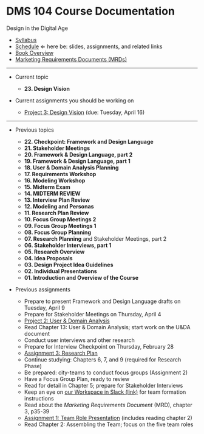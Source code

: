 # DMS 104 Course Documentation
Design in the Digital Age

- [Syllabus](syllabus.md)
- [Schedule](schedule.md)  &lArr; here be: slides, assignments, and related links
- [Book Overview](book-overview.md)
- [Marketing Requirements Documents (MRDs)](marketing-requirements-documents/readme.md)

<hr>

- Current topic

  - **23. Design Vision**
- Current assignments you should be working on

  - [Project 3: Design Vision](project03-design-vision/instructions.md) (due: Tuesday, April 16)

<hr>

- Previous topics

  - **22. Checkpoint: Framework and Design Language**
  - **21. Stakeholder Meetings**
  - **20. Framework & Design Language, part 2**
  - **19. Framework & Design Language, part 1**
  - **18. User & Domain Analysis Planning**
  - **17. Requirements Workshop**
  - **16. Modeling Workshop**
  - **15. Midterm Exam**
  - **14. MIDTERM REVIEW**
  - **13. Interview Plan Review**
  - **12. Modeling and Personas**
  - **11. Research Plan Review**
  - **10. Focus Group Meetings 2**
  - **09. Focus Group Meetings 1**
  - **08. Focus Group Planning**
  - **07. Research Planning** and Stakeholder Meetings, part 2
  - **06. Stakeholder Interviews, part 1**
  - **05. Research Overview**
  - **04. Idea Proposals**
  - **03. Design Project Idea Guidelines**
  - **02. Individual Presentations**
  - **01. Introduction and Overview of the Course**
- Previous assignments

  - Prepare to present Framework and Design Language drafts on Tuesday, April 9
  - Prepare for Stakeholder Meetings on Thursday, April 4
  - [Project 2: User & Domain Analysis](project02-u&da/instructions.md) 
  - Read Chapter 13: User & Domain Analysis; start work on the U&DA document
  - Conduct user interviews and other research
  - Prepare for Interview Checkpoint on Thursday, February 28
  - [Assignment 3: Research Plan](assignment03-research-plan/instructions.md) 
  - Continue studying: Chapters 6, 7, and 9 (required for Research Phase)
  - Be prepared: city-teams to conduct focus groups (Assignment 2)
  - Have a Focus Group Plan, ready to review 
  - Read for detail in Chapter 5; prepare for Stakeholder Interviews 
  - Keep an eye on [our Workspace in Slack (link)](https://dms104.slack.com) for team formation instructions
  - Read about the *Marketing Requirements Document* (MRD), chapter 3, p35-39
  - [Assignment 1: Team Role Presentation](assignment01-team-role-presentation/instructions.md) (includes reading chapter 2)
  - Read Chapter 2: Assembling the Team; focus on the five team roles
